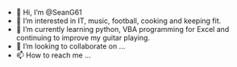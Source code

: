 - 👋 Hi, I’m @SeanG61
- 👀 I’m interested in IT, music, football, cooking and keeping fit.
- 🌱 I’m currently learning python, VBA programming for Excel and continuing to improve my guitar playing.
- 💞️ I’m looking to collaborate on ...
- 📫 How to reach me ...

<!---
SeanG61/SeanG61 is a ✨ special ✨ repository because its `README.md` (this file) appears on your GitHub profile.
You can click the Preview link to take a look at your changes.
--->
